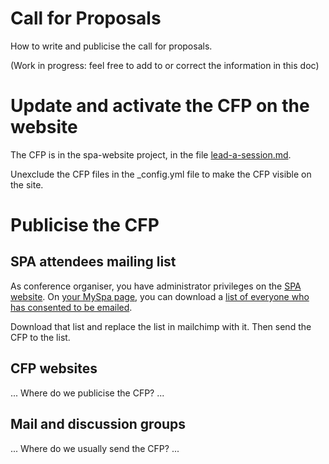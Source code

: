 # Call for Proposals

How to write and publicise the call for proposals.

(Work in progress: feel free to add to or correct the information in this doc)


# Update and activate the CFP on the website

The CFP is in the spa-website project, in the file [lead-a-session.md](/spaconference/spa-website/blob/master/lead-a-session.md).

Unexclude the CFP files in the _config.yml file to make the CFP visible on the site.

# Publicise the CFP

## SPA attendees mailing list

As conference organiser, you have administrator privileges on the [SPA website](https://spaconference.org). On [your MySpa page](https://spaconference.org/scripts/myprofile.php), you can download a [list of everyone who has consented to be emailed](https://spaconference.org/scripts/org/users-csv.php).

Download that list and replace the list in mailchimp with it.  Then send the CFP to the list.


## CFP websites

... Where do we publicise the CFP? ...


## Mail and discussion groups

... Where do we usually send the CFP? ...


